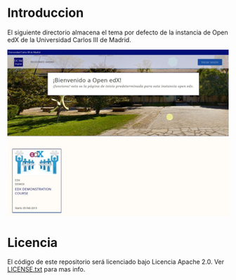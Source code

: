 Introduccion
============
El siguiente directorio almacena el tema por defecto de la instancia de Open edX de la Universidad Carlos III de Madrid.

![Alt text](/default_theme_screenshot.jpg?raw=true "Open edX Default Theme Screenshot")

Licencia
=========

El c&oacute;digo de este repositorio ser&aacute; licenciado bajo Licencia Apache 2.0.
Ver [LICENSE.txt](LICENSE.txt) para mas info.
